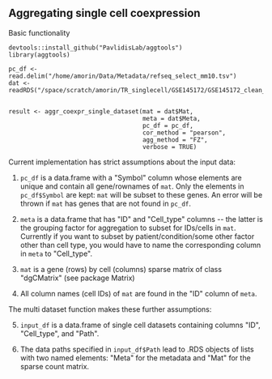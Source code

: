 ## Aggregating single cell coexpression

Basic functionality

```         
devtools::install_github("PavlidisLab/aggtools")
library(aggtools)

pc_df <- read.delim("/home/amorin/Data/Metadata/refseq_select_mm10.tsv")
dat <- readRDS("/space/scratch/amorin/TR_singlecell/GSE145172/GSE145172_clean_mat_and_meta_CPM.RDS")


result <- aggr_coexpr_single_dataset(mat = dat$Mat, 
                                     meta = dat$Meta,
                                     pc_df = pc_df,
                                     cor_method = "pearson",
                                     agg_method = "FZ",
                                     verbose = TRUE)
```

Current implementation has strict assumptions about the input data:

1)  `pc_df` is a data.frame with a "Symbol" column whose elements are unique and contain all gene/rownames of `mat`. Only the elements in `pc_df$Symbol` are kept: `mat` will be subset to these genes. An error will be thrown if `mat` has genes that are not found in `pc_df`.

2)  `meta` is a data.frame that has "ID" and "Cell_type" columns -- the latter is the grouping factor for aggregation to subset for IDs/cells in `mat`. Currently if you want to subset by patient/condition/some other factor other than cell type, you would have to name the corresponding column in `meta` to "Cell_type".

3)  `mat` is a gene (rows) by cell (columns) sparse matrix of class "dgCMatrix" (see package Matrix)

4)  All column names (cell IDs) of `mat` are found in the "ID" column of `meta`.

The multi dataset function makes these further assumptions:

5)  `input_df` is a data.frame of single cell datasets containing columns "ID", "Cell_type", and "Path".

6)  The data paths specified in `input_df$Path` lead to .RDS objects of lists with two named elements: "Meta" for the metadata and "Mat" for the sparse count matrix.
